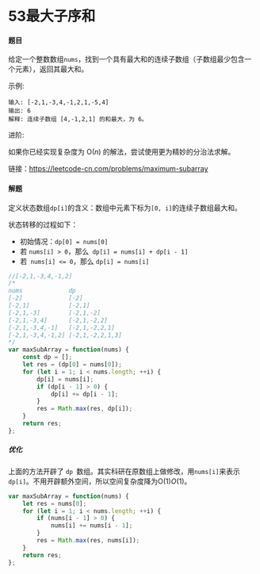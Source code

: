 # 53最大子序和

#### 题目

给定一个整数数组` nums `，找到一个具有最大和的连续子数组（子数组最少包含一个元素），返回其最大和。

示例:

```
输入: [-2,1,-3,4,-1,2,1,-5,4]
输出: 6
解释: 连续子数组 [4,-1,2,1] 的和最大，为 6。
```

进阶:

如果你已经实现复杂度为 O(*n*) 的解法，尝试使用更为精妙的分治法求解。


链接：https://leetcode-cn.com/problems/maximum-subarray



#### 解题

定义状态数组`dp[i]`的含义：数组中元素下标为`[0, i]`的连续子数组最大和。

状态转移的过程如下：

+ 初始情况：`dp[0] = nums[0]`
+ 若 `nums[i] > 0`，那么` dp[i] = nums[i] + dp[i - 1]`
+ 若` nums[i] <= 0`，那么 `dp[i] = nums[i]`

```js
//[-2,1,-3,4,-1,2]
/*
nums			 dp
[-2]			 [-2]
[-2,1]			 [-2,1]
[-2,1,-3]		 [-2,1,-2]
[-2,1,-3,4]		 [-2,1,-2,2]
[-2,1,-3,4,-1]	 [-2,1,-2,2,1]
[-2,1,-3,4,-1,2] [-2,1,-2,2,1,3]
*/
var maxSubArray = function(nums) {
    const dp = [];
    let res = (dp[0] = nums[0]);
    for (let i = 1; i < nums.length; ++i) {
        dp[i] = nums[i];
        if (dp[i - 1] > 0) {
            dp[i] += dp[i - 1];
        }
        res = Math.max(res, dp[i]);
    }
    return res;
};
```

##### 优化

上面的方法开辟了 `dp `数组。其实科研在原数组上做修改，用`nums[i]`来表示`dp[i]`。不用开辟额外空间，所以空间复杂度降为O(1)*O*(1)。

```js
var maxSubArray = function(nums) {
    let res = nums[0];
    for (let i = 1; i < nums.length; ++i) {
        if (nums[i - 1] > 0) {
            nums[i] += nums[i - 1];
        }
        res = Math.max(res, nums[i]);
    }
    return res;
};
```


